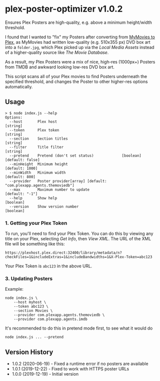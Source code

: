 # plex-poster-optimizer v1.0.2

Ensures Plex Posters are high-quality, e.g. above a minimum height/width threshold.

I found that I wanted to "fix" my Posters after converting from [MyMovies to Plex](https://github.com/nicjansma/mymovies2plex),
as MyMovies had written low-quality (e.g. 510x355 px) DVD box art into a `folder.jpg`, which Plex picked up via
the _Local Media Assets_ instead of a higher-quality source like _The Movie Database_.

As a result, my Plex Posters were a mix of nice, high-res (1000px+) Posters from TMDB and awkward looking low-res DVD box art.

This script scans all of your Plex movies to find Posters underneath the specified threshold, and changes the Poster to other
higher-res options automatically.

## Usage

```
> $ node index.js --help
Options:
  --host       Plex host                                                [string]
  --token      Plex token                                               [string]
  --section    Section titles                                           [string]
  --filter     Title filter                                             [string]
  --pretend    Pretend (don't set status)             [boolean] [default: false]
  --minHeight  Minimum height                                    [default: 1000]
  --minWidth   Minimum width                                      [default: 800]
  --provider   Poster provider[array] [default: "com.plexapp.agents.themoviedb"]
  --max        Maximum number to update                          [default: "-1"]
  --help       Show help                                               [boolean]
  --version    Show version number                                     [boolean]
```

### 1. Getting your Plex Token

To run, you'll need to find your Plex Token.  You can do this by viewing
any title on your Plex, selecting _Get Info_, then _View XML_.  The URL of the
XML file will be something like this:

```
https://plexhost.plex.direct:32400/library/metadata/n?checkFiles=1&includeExtras=1&includeBandwidths=1&X-Plex-Token=abc123
```

Your Plex Token is `abc123` in the above URL.

### 3. Updating Posters

Example:

```
node index.js \
    --host myhost \
    --token abc123 \
    --section Movies \
    --provider com.plexapp.agents.themoviedb \
    --provider com.plexapp.agents.imdb
```

It's recommended to do this in pretend mode first, to see what it would do

```
node index.js ... --pretend
```

## Version History

* 1.0.2 (2020-06-19) - Fixed a runtime error if no posters are available
* 1.0.1 (2019-12-22) - Fixed to work with HTTPS poster URLs
* 1.0.0 (2019-12-19) - Initial version
